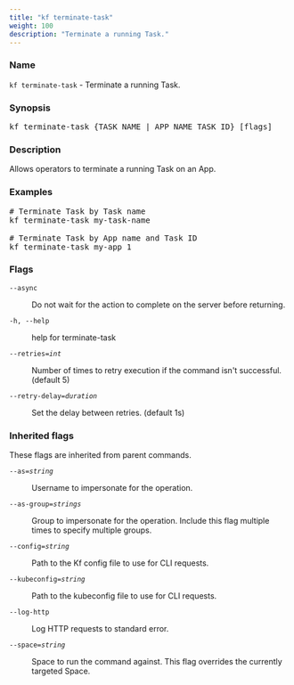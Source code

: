 ```yaml
---
title: "kf terminate-task"
weight: 100
description: "Terminate a running Task."
---
```

### Name

<code translate="no">kf terminate-task</code> - Terminate a running Task.

### Synopsis

<pre translate="no">kf terminate-task {TASK_NAME | APP_NAME TASK_ID} [flags]</pre>

### Description

Allows operators to terminate a running Task on an App.

### Examples

<pre translate="no">
# Terminate Task by Task name
kf terminate-task my-task-name

# Terminate Task by App name and Task ID
kf terminate-task my-app 1
</pre>

### Flags

<dl>
<dt><code translate="no">--async</code></dt>
<dd><p>Do not wait for the action to complete on the server before returning.</p>
</dd>
<dt><code translate="no">-h, --help</code></dt>
<dd><p>help for terminate-task</p>
</dd>
<dt><code translate="no">--retries=<var translate="no">int</var></code></dt>
<dd><p>Number of times to retry execution if the command isn't successful. (default 5)</p>
</dd>
<dt><code translate="no">--retry-delay=<var translate="no">duration</var></code></dt>
<dd><p>Set the delay between retries. (default 1s)</p>
</dd>
</dl>


### Inherited flags

These flags are inherited from parent commands.

<dl>
<dt><code translate="no">--as=<var translate="no">string</var></code></dt>
<dd><p>Username to impersonate for the operation.</p>
</dd>
<dt><code translate="no">--as-group=<var translate="no">strings</var></code></dt>
<dd><p>Group to impersonate for the operation. Include this flag multiple times to specify multiple groups.</p>
</dd>
<dt><code translate="no">--config=<var translate="no">string</var></code></dt>
<dd><p>Path to the Kf config file to use for CLI requests.</p>
</dd>
<dt><code translate="no">--kubeconfig=<var translate="no">string</var></code></dt>
<dd><p>Path to the kubeconfig file to use for CLI requests.</p>
</dd>
<dt><code translate="no">--log-http</code></dt>
<dd><p>Log HTTP requests to standard error.</p>
</dd>
<dt><code translate="no">--space=<var translate="no">string</var></code></dt>
<dd><p>Space to run the command against. This flag overrides the currently targeted Space.</p>
</dd>
</dl>


